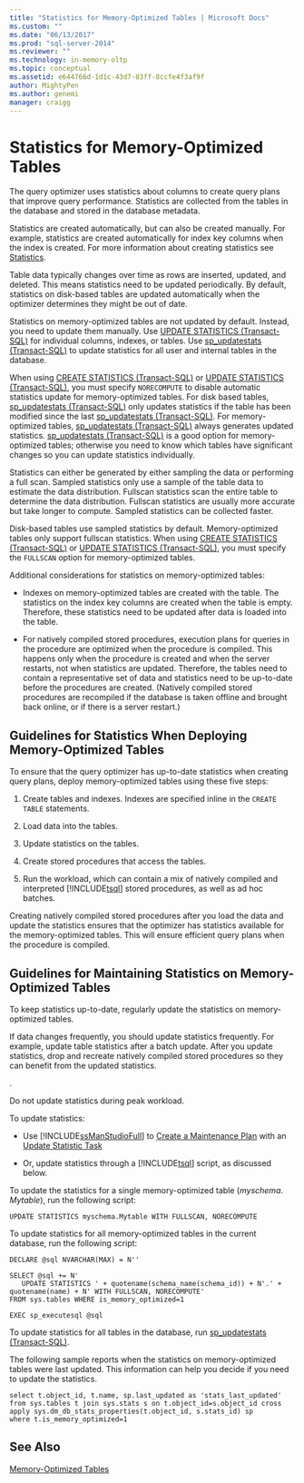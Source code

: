 ```yaml
---
title: "Statistics for Memory-Optimized Tables | Microsoft Docs"
ms.custom: ""
ms.date: "06/13/2017"
ms.prod: "sql-server-2014"
ms.reviewer: ""
ms.technology: in-memory-oltp
ms.topic: conceptual
ms.assetid: e644766d-1d1c-43d7-83ff-8ccfe4f3af9f
author: MightyPen
ms.author: genemi
manager: craigg
---
```

# Statistics for Memory-Optimized Tables
  The query optimizer uses statistics about columns to create query plans that improve query performance. Statistics are collected from the tables in the database and stored in the database metadata.  
  
 Statistics are created automatically, but can also be created manually. For example, statistics are created automatically for index key columns when the index is created. For more information about creating statistics see [Statistics](../statistics/statistics.md).  
  
 Table data typically changes over time as rows are inserted, updated, and deleted. This means statistics need to be updated periodically. By default, statistics on disk-based tables are updated automatically when the optimizer determines they might be out of date.  
  
 Statistics on memory-optimized tables are not updated by default. Instead, you need to update them manually. Use [UPDATE STATISTICS &#40;Transact-SQL&#41;](/sql/t-sql/statements/update-statistics-transact-sql) for individual columns, indexes, or tables. Use [sp_updatestats &#40;Transact-SQL&#41;](/sql/relational-databases/system-stored-procedures/sp-updatestats-transact-sql) to update statistics for all user and internal tables in the database.  
  
 When using [CREATE STATISTICS &#40;Transact-SQL&#41;](/sql/t-sql/statements/create-statistics-transact-sql) or [UPDATE STATISTICS &#40;Transact-SQL&#41;](/sql/t-sql/statements/update-statistics-transact-sql), you must specify `NORECOMPUTE` to disable automatic statistics update for memory-optimized tables. For disk based tables, [sp_updatestats &#40;Transact-SQL&#41;](/sql/relational-databases/system-stored-procedures/sp-updatestats-transact-sql) only updates statistics if the table has been modified since the last [sp_updatestats &#40;Transact-SQL&#41;](/sql/relational-databases/system-stored-procedures/sp-updatestats-transact-sql). For memory-optimized tables, [sp_updatestats &#40;Transact-SQL&#41;](/sql/relational-databases/system-stored-procedures/sp-updatestats-transact-sql) always generates updated statistics. [sp_updatestats &#40;Transact-SQL&#41;](/sql/relational-databases/system-stored-procedures/sp-updatestats-transact-sql) is a good option for memory-optimized tables; otherwise you need to know which tables have significant changes so you can update statistics individually.  
  
 Statistics can either be generated by either sampling the data or performing a full scan. Sampled statistics only use a sample of the table data to estimate the data distribution. Fullscan statistics scan the entire table to determine the data distribution. Fullscan statistics are usually more accurate but take longer to compute. Sampled statistics can be collected faster.  
  
 Disk-based tables use sampled statistics by default. Memory-optimized tables only support fullscan statistics. When using [CREATE STATISTICS &#40;Transact-SQL&#41;](/sql/t-sql/statements/create-statistics-transact-sql) or [UPDATE STATISTICS &#40;Transact-SQL&#41;](/sql/t-sql/statements/update-statistics-transact-sql), you must specify the `FULLSCAN` option for memory-optimized tables.  
  
 Additional considerations for statistics on memory-optimized tables:  
  
-   Indexes on memory-optimized tables are created with the table. The statistics on the index key columns are created when the table is empty. Therefore, these statistics need to be updated after data is loaded into the table.  
  
-   For natively compiled stored procedures, execution plans for queries in the procedure are optimized when the procedure is compiled. This happens only when the procedure is created and when the server restarts, not when statistics are updated. Therefore, the tables need to contain a representative set of data and statistics need to be up-to-date before the procedures are created. (Natively compiled stored procedures are recompiled if the database is taken offline and brought back online, or if there is a server restart.)  
  
## Guidelines for Statistics When Deploying Memory-Optimized Tables  
 To ensure that the query optimizer has up-to-date statistics when creating query plans, deploy memory-optimized tables using these five steps:  
  
1.  Create tables and indexes. Indexes are specified inline in the `CREATE TABLE` statements.  
  
2.  Load data into the tables.  
  
3.  Update statistics on the tables.  
  
4.  Create stored procedures that access the tables.  
  
5.  Run the workload, which can contain a mix of natively compiled and interpreted [!INCLUDE[tsql](../../../includes/tsql-md.md)] stored procedures, as well as ad hoc batches.  
  
 Creating natively compiled stored procedures after you load the data and update the statistics ensures that the optimizer has statistics available for the memory-optimized tables. This will ensure efficient query plans when the procedure is compiled.  
  
## Guidelines for Maintaining Statistics on Memory-Optimized Tables  
 To keep statistics up-to-date, regularly update the statistics on memory-optimized tables.  
  
 If data changes frequently, you should update statistics frequently. For example, update table statistics after a batch update. After you update statistics, drop and recreate natively compiled stored procedures so they can benefit from the updated statistics.  
  
 .  
  
 Do not update statistics during peak workload.  
  
 To update statistics:  
  
-   Use [!INCLUDE[ssManStudioFull](../../includes/ssmanstudiofull-md.md)] to [Create a Maintenance Plan](../maintenance-plans/create-a-maintenance-plan.md) with an [Update Statistic Task](../maintenance-plans/update-statistics-task-maintenance-plan.md)  
  
-   Or, update statistics through a [!INCLUDE[tsql](../../../includes/tsql-md.md)] script, as discussed below.  
  
 To update the statistics for a single memory-optimized table (*myschema*. *Mytable*), run the following script:  
  
```  
UPDATE STATISTICS myschema.Mytable WITH FULLSCAN, NORECOMPUTE  
```  
  
 To update statistics for all memory-optimized tables in the current database, run the following script:  
  
```tsql  
DECLARE @sql NVARCHAR(MAX) = N''  
  
SELECT @sql += N'  
   UPDATE STATISTICS ' + quotename(schema_name(schema_id)) + N'.' + quotename(name) + N' WITH FULLSCAN, NORECOMPUTE'  
FROM sys.tables WHERE is_memory_optimized=1  
  
EXEC sp_executesql @sql  
```  
  
 To update statistics for all tables in the database, run [sp_updatestats &#40;Transact-SQL&#41;](/sql/relational-databases/system-stored-procedures/sp-updatestats-transact-sql).  
  
 The following sample reports when the statistics on memory-optimized tables were last updated. This information can help you decide if you need to update the statistics.  
  
```tsql  
select t.object_id, t.name, sp.last_updated as 'stats_last_updated'  
from sys.tables t join sys.stats s on t.object_id=s.object_id cross apply sys.dm_db_stats_properties(t.object_id, s.stats_id) sp  
where t.is_memory_optimized=1  
```  
  
## See Also  
 [Memory-Optimized Tables](memory-optimized-tables.md)  
  
  
